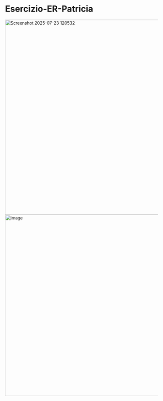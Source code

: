 # Esercizio-ER-Patricia

<img width="1265" height="644" alt="Screenshot 2025-07-23 120532" src="https://github.com/user-attachments/assets/e817468d-ead9-4d7e-918a-52636939a902" />

<img width="838" height="599" alt="image" src="https://github.com/user-attachments/assets/6b01dd09-b00c-4353-9b5e-48793eb1e990" />

